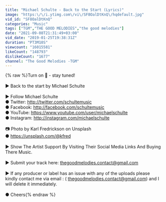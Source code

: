 ```yaml
---
title: "Michael Schulte - Back to the Start (Lyrics)"
image: "https:\/\/i.ytimg.com\/vi\/SF8OalDtKnQ\/hqdefault.jpg"
vid_id: "SF8OalDtKnQ"
categories: "Music"
tags: ["TGM","THE GOOD MELODIES","the good melodies"]
date: "2021-09-08T21:31:49+03:00"
vid_date: "2019-01-25T19:38:31Z"
duration: "PT3M10S"
viewcount: "16015581"
likeCount: "148793"
dislikeCount: "1677"
channel: "The Good Melodies -TGM"
---
```

{% raw %}Turn on 🔔 - stay tuned!<br /><br />► Back to the start by Michael Schulte<br /><br />► Follow Michael Schulte<br />● Twitter: <a rel="nofollow" target="blank" href="http://twitter.com/schultemusic">http://twitter.com/schultemusic</a><br />● Facebook: <a rel="nofollow" target="blank" href="http://facebook.com/schultemusic">http://facebook.com/schultemusic</a><br />● YouTube: <a rel="nofollow" target="blank" href="https://www.youtube.com/user/michaelschulte">https://www.youtube.com/user/michaelschulte</a><br />● Instagram: <a rel="nofollow" target="blank" href="http://instagram.com/michaelschulte">http://instagram.com/michaelschulte</a><br /><br />📷 Photo by Karl Fredrickson on Unsplash<br />● <a rel="nofollow" target="blank" href="https://unsplash.com/@kfred">https://unsplash.com/@kfred</a><br /><br />► Show The Artist Support By Visiting Their Social Media Links And Buying There Music.<br /><br />► Submit your track here: thegoodmelodies.contact@gmail.com<br /><br />► If any producer or label has an issue with any of the uploads please kindly contact me via email :  ( thegoodmelodies.contact@gmail.com) and I will delete it immediately.<br /><br />● Cheers{% endraw %}
